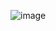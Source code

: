 ![image](https://user-images.githubusercontent.com/54572908/176257346-9127bbbf-2600-4ad6-9fd7-847aa69bb9d5.png)

